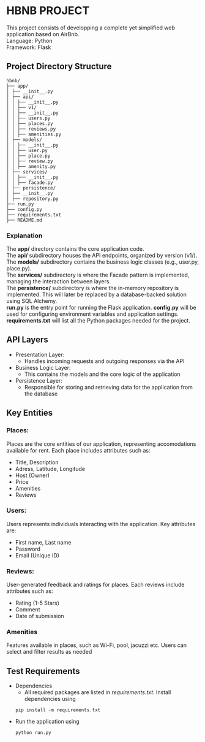 # HBNB PROJECT

This project consists of developping a complete yet simplified web application based on AirBnb.  
 Language: Python  
 Framework: Flask

## Project Directory Structure

```
hbnb/
├── app/
│ ├── __init__.py
│ ├── api/
│ │ ├── __init__.py
│ │ ├── v1/
│ │ ├── __init__.py
│ │ ├── users.py
│ │ ├── places.py
│ │ ├── reviews.py
│ │ ├── amenities.py
│ ├── models/
│ │ ├── __init__.py
│ │ ├── user.py
│ │ ├── place.py
│ │ ├── review.py
│ │ ├── amenity.py
│ ├── services/
│ │ ├── __init__.py
│ │ ├── facade.py
│ ├── persistence/
│ ├── __init__.py
│ ├── repository.py
├── run.py
├── config.py
├── requirements.txt
├── README.md
```

### Explanation

The **app/** directory contains the core application code.  
The **api/** subdirectory houses the API endpoints, organized by version (v1/).  
The **models/** subdirectory contains the business logic classes (e.g., user.py, place.py).  
The **services/** subdirectory is where the Facade pattern is implemented, managing the interaction between layers.  
The **persistence/** subdirectory is where the in-memory repository is implemented. This will later be replaced by a database-backed solution using SQL Alchemy.  
**run.py** is the entry point for running the Flask application.
**config.py** will be used for configuring environment variables and application settings.  
**requirements.txt** will list all the Python packages needed for the project.

## API Layers

- Presentation Layer:
  - Handles incoming requests and outgoing responses via the API
- Business Logic Layer:
  - This contains the models and the core logic of the application
- Persistence Layer:
  - Responsible for storing and retrieving data for the application from the database

## Key Entities

### Places:

Places are the core entities of our application, representing accomodations available for rent. Each place includes attributes such as:

- Title, Description
- Adress, Latitude, Longitude
- Host (Owner)
- Price
- Amenities
- Reviews

### Users:

Users represents individuals interacting with the application. Key attributes are:

- First name, Last name
- Password
- Email (Unique ID)

### Reviews:

User-generated feedback and ratings for places. Each reviews include attributes such as:

- Rating (1-5 Stars)
- Comment
- Date of submission

### Amenities

Features available in places, such as Wi-Fi, pool, jacuzzi etc. Users can select and filter results as needed

## Test Requirements

- Dependencies
  - All required packages are listed in _requirements.txt_. Install dependencies using
  ```
  pip install -m requirements.txt
  ```
- Run the application using
  ```
  python run.py
  ```